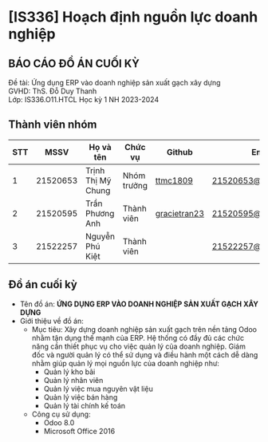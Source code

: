 # [IS336] Hoạch định nguồn lực doanh nghiệp
<h2>BÁO CÁO ĐỒ ÁN CUỐI KỲ</h2>
Đề tài: Ứng dụng ERP vào doanh nghiệp sản xuất gạch xây dựng<br>
GVHD: ThS. Đỗ Duy Thanh<br>
Lớp: IS336.O11.HTCL
Học kỳ 1 NH 2023-2024

## Thành viên nhóm
| STT | MSSV | Họ và tên | Chức vụ | Github | Email |
| --- | --- | --- | --- | --- | --- |
| 1 | 21520653 | Trịnh Thị Mỹ Chung | Nhóm trưởng | [ttmc1809](https://github.com/ttmc1809) | 21520653@gm.uit.edu.vn
| 2 | 21520595 | Trần Phương Anh | Thành viên | [gracietran23](https://github.com/gracietran23) | 21520595@gm.uit.edu.vn
| 3 | 21522257 | Nguyễn Phú Kiệt | Thành viên | | 21522257@gm.uit.edu.vn

## Đồ án cuối kỳ
* Tên đồ án: **ỨNG DỤNG ERP VÀO DOANH NGHIỆP SẢN XUẤT GẠCH XÂY DỰNG**
* Giới thiệu về đồ án:
  * Mục tiêu:
    Xây dựng doanh nghiệp sản xuất gạch trên nền tảng Odoo nhằm tận dụng thế mạnh của ERP. Hệ thống có đầy đủ các chức năng cần thiết phục vụ cho việc quản lý của doanh nghiệp. Giám đốc và người quản lý có thể sử dụng và điều hành một cách dễ dàng nhằm giúp quản lý mọi nguồn lực của doanh nghiệp như:
    - Quản lý kho bãi
    - Quản lý nhân viên
    - Quản lý việc mua nguyên vật liệu
    - Quản lý việc bán hàng
    - Quản lý tài chính kế toán
  * Công cụ sử dụng:
    - Odoo 8.0
    - Microsoft Office 2016


